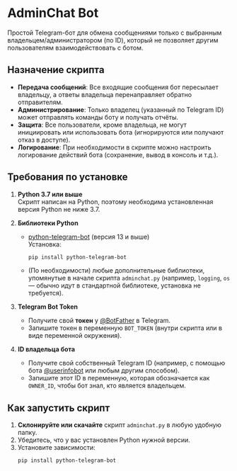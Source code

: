 # AdminChat Bot

Простой Telegram-бот для обмена сообщениями только с выбранным владельцем/администратором (по ID), который не позволяет другим пользователям взаимодействовать с ботом.

## Назначение скрипта

- **Передача сообщений**: Все входящие сообщения бот пересылает владельцу, а ответы владельца перенаправляет обратно отправителям.
- **Администрирование**: Только владелец (указанный по Telegram ID) может отправлять команды боту и получать отчёты.
- **Защита**: Все пользователи, кроме владельца, не могут инициировать или использовать бота (игнорируются или получают отказ в доступе).
- **Логирование**: При необходимости в скрипте можно настроить логирование действий бота (сохранение, вывод в консоль и т.д.).

## Требования по установке

1. **Python 3.7 или выше**  
   Скрипт написан на Python, поэтому необходима установленная версия Python не ниже 3.7.

2. **Библиотеки Python**  
   - [python-telegram-bot](https://pypi.org/project/python-telegram-bot/) (версия 13 и выше)  
     Установка:  
     ```bash
     pip install python-telegram-bot
     ```
   - (По необходимости) любые дополнительные библиотеки, упомянутые в начале скрипта `adminchat.py` (например, `logging`, `os` — обычно идут в стандартной библиотеке, установка не требуется).

3. **Telegram Bot Token**  
   - Получите свой **токен** у [@BotFather](https://t.me/BotFather) в Telegram.
   - Запишите токен в переменную `BOT_TOKEN` (внутри скрипта или в виде переменной окружения).

4. **ID владельца бота**  
   - Получите свой собственный Telegram ID (например, с помощью бота [@userinfobot](https://t.me/userinfobot) или любым другим способом).
   - Запишите этот ID в переменную, которая обозначается как `OWNER_ID`, чтобы бот знал, кто является владельцем.

## Как запустить скрипт

1. **Склонируйте или скачайте** скрипт `adminchat.py` в любую удобную папку.
2. Убедитесь, что у вас установлен Python нужной версии.
3. Установите зависимости:
   ```bash
   pip install python-telegram-bot
